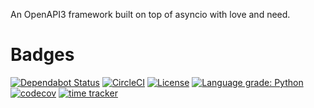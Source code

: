 An OpenAPI3 framework built on top of asyncio with love and need.

# Badges

[![Dependabot Status](https://api.dependabot.com/badges/status?host=github&repo=kornicameister/axion)](https://dependabot.com)
[![CircleCI](https://circleci.com/gh/kornicameister/axion/tree/master.svg?style=svg)](https://circleci.com/gh/kornicameister/axion/tree/master)
[![License](https://img.shields.io/github/license/kornicameister/axion.svg)](https://github.com/kornicameister/axion/blob/master/LICENSE)
[![Language grade: Python](https://img.shields.io/lgtm/grade/python/g/kornicameister/axion.svg?logo=lgtm&logoWidth=18)](https://lgtm.com/projects/g/kornicameister/axion/context:python)
[![codecov](https://codecov.io/gh/kornicameister/axion/branch/master/graph/badge.svg)](https://codecov.io/gh/kornicameister/axion)
[![time tracker](https://wakatime.com/badge/github/kornicameister/axion.svg)](https://wakatime.com/badge/github/kornicameister/axion)
